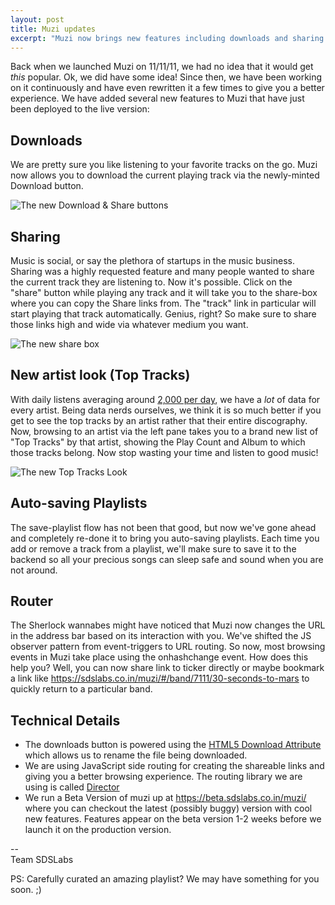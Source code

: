 ```yaml
---
layout: post
title: Muzi updates
excerpt: "Muzi now brings new features including downloads and sharing of tracks."
---
```


Back when we launched Muzi on 11/11/11, we had no idea that it would get _this_ popular. Ok, we did have some idea! Since then, we have been working on it continuously and have even rewritten it a few times to give you a better experience. We have added several new features to Muzi that have just been deployed to the live version:

## Downloads

We are pretty sure you like listening to your favorite tracks on the go. Muzi now allows you to download the current playing track via the newly-minted Download button.

![The new Download &amp; Share buttons ](/images/posts/muzi/download.jpg)

## Sharing

Music is social, or say the plethora of startups in the music business. Sharing was a highly requested feature and many people wanted to share the current track they are listening to. Now it's possible. Click on the "share" button while playing any track and it will take you to the share-box where you can copy the Share links from. The "track" link in particular will start playing that track automatically. Genius, right? So make sure to share those links high and wide via whatever medium you want.

![The new share box](/images/posts/muzi/share.jpg)

## New artist look (Top Tracks)

With daily listens averaging around [2,000 per day](https://qr.ae/IEj4U), we have a *lot* of data for every artist. Being data nerds ourselves, we think it is so much better if you get to see the top tracks by an artist rather that their entire discography. Now, browsing to an artist via the left pane takes you to a brand new list of "Top Tracks" by that artist, showing the Play Count and Album to which those tracks belong. Now stop wasting your time and listen to good music!

![The new Top Tracks Look](/images/posts/muzi/toptracks.jpg)

## Auto-saving Playlists

The save-playlist flow has not been that good, but now we've gone ahead and completely re-done it to bring you auto-saving playlists. Each time you add or remove a track from a playlist, we'll make sure to save it to the backend so all your precious songs can sleep safe and sound when you are not around.

## Router

The Sherlock wannabes might have noticed that Muzi now changes the URL in the address bar based on its interaction with you. We've shifted the JS observer pattern from event-triggers to URL routing. So now, most browsing events in Muzi take place using the onhashchange event. How does this help you? Well, you can now share link to ticker directly or maybe bookmark a link like <https://sdslabs.co.in/muzi/#/band/7111/30-seconds-to-mars> to quickly return to a particular band.

## Technical Details

- The downloads button is powered using the [HTML5 Download Attribute](https://davidwalsh.name/download-attribute) which allows us to rename the file being downloaded.
- We are using JavaScript side routing for creating the shareable links and giving you a better browsing experience. The routing library we are using is called [Director](https://github.com/flatiron/director)
- We run a Beta Version of muzi up at <https://beta.sdslabs.co.in/muzi/> where you can checkout the latest (possibly buggy) version with cool new features. Features appear on the beta version 1-2 weeks before we launch it on the production version.

--  
Team SDSLabs

PS: Carefully curated an amazing playlist? We may have something for you soon. ;)